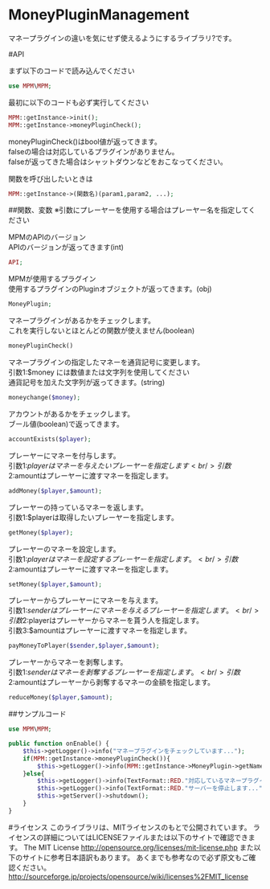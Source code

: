 # MoneyPluginManagement

マネープラグインの違いを気にせず使えるようにするライブラリ?です。<br/>

#API

まず以下のコードで読み込んでください<br/>
```php
use MPM\MPM;
```
最初に以下のコードも必ず実行してください<br/>
```php
MPM::getInstance->init();
MPM::getInstance->moneyPluginCheck();
```

moneyPluginCheck()はbool値が返ってきます。<br/>
falseの場合は対応しているプラグインがありません。<br/>
falseが返ってきた場合はシャットダウンなどをおこなってください。<br/>

関数を呼び出したいときは<br/>
```php
MPM::getInstance->(関数名)(param1,param2, ...);
```
##関数、変数
※引数にプレーヤーを使用する場合はプレーヤー名を指定してください<br/>

MPMのAPIのバージョン<br/>
APIのバージョンが返ってきます(int)<br/>
```php
API;
```
MPMが使用するプラグイン<br/>
使用するプラグインのPluginオブジェクトが返ってきます。(obj)<br/>
```php
MoneyPlugin;
```
マネープラグインがあるかをチェックします。<br/>
これを実行しないとほとんどの関数が使えません(boolean)<br/>
```php
moneyPluginCheck()
```
マネープラグインの指定したマネーを通貨記号に変更します。<br/>
引数1:$money には数値または文字列を使用してください<br/>
通貨記号を加えた文字列が返ってきます。(string)<br/>
```php
moneychange($money);
```
アカウントがあるかをチェックします。<br/>
ブール値(boolean)で返ってきます。<br/>
```php
accountExists($player);
```
プレーヤーにマネーを付与します。<br/>
引数1:$playerはマネーを与えたいプレーヤーを指定します<br/>
引数2:$amountはプレーヤーに渡すマネーを指定します。<br/>
```php
addMoney($player,$amount);
```
プレーヤーの持っているマネーを返します。<br/>
引数1:$playerは取得したいプレーヤーを指定します。<br/>
```php
getMoney($player);
```
プレーヤーのマネーを設定します。<br/>
引数1:$playerはマネーを設定するプレーヤーを指定します。<br/>
引数2:$amountはプレーヤーに渡すマネーを指定します。<br/>
```php
setMoney($player,$amount);
```
プレーヤーからプレーヤーにマネーを与えます。<br/>
引数1:$senderはプレーヤーにマネーを与えるプレーヤーを指定します。<br/>
引数2:$playerはプレーヤーからマネーを貰う人を指定します。<br/>
引数3:$amountはプレーヤーに渡すマネーを指定します。<br/>
```php
payMoneyToPlayer($sender,$player,$amount);
```
プレーヤーからマネーを剥奪します。<br/>
引数1:$senderはマネーを剥奪するプレーヤーを指定します。<br/>
引数2:$amountはプレーヤーから剥奪するマネーの金額を指定します。<br/>
```php
reduceMoney($player,$amount);
```

##サンプルコード
```php
use MPM\MPM;

public function onEnable() {
	$this->getLogger()->info("マネープラグインをチェックしています...");
	if(MPM::getInstance->moneyPluginCheck()){
		$this->getLogger()->info(MPM::getInstance->MoneyPlugin->getName() . "を検出しました。");
	}else{
		$this->getLogger()->info(TextFormat::RED."対応しているマネープラグインが見つかりませんでした!");
		$this->getLogger()->info(TextFormat::RED."サーバーを停止します...");
		$this->getServer()->shutdown();
	}
}
```
#ライセンス
このライブラリは、MITライセンスのもとで公開されています。
ライセンスの詳細についてはLICENSEファイルまたは以下のサイトで確認できます。
The MIT License
http://opensource.org/licenses/mit-license.php
また以下のサイトに参考日本語訳もあります。
あくまでも参考なので必ず原文もご確認ください。
http://sourceforge.jp/projects/opensource/wiki/licenses%2FMIT_license